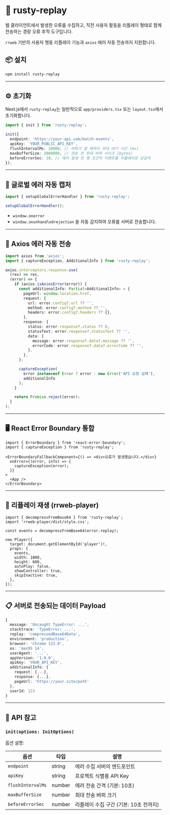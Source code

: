 # 🦀 rusty-replay

웹 클라이언트에서 발생한 오류를 수집하고, 직전 사용자 활동을 리플레이 형태로 함께 전송하는 경량 오류 추적 도구입니다.

`rrweb` 기반의 사용자 행동 리플레이 기능과 `axios` 에러 자동 전송까지 지원합니다.

## 📦 설치

```bash
npm install rusty-replay
```

---

## ⚙️ 초기화

Next.js에서 `rusty-replay`는 일반적으로 `app/providers.tsx` 또는 `layout.tsx`에서 초기화합니다.

```ts
import { init } from 'rusty-replay';

init({
  endpoint: 'https://your-api.com/batch-events',
  apiKey: 'YOUR_PUBLIC_API_KEY',
  flushIntervalMs: 10000, // 버퍼가 찰 때까지 최대 대기 시간 (ms)
  maxBufferSize: 2000000, // 전송 전 최대 버퍼 사이즈 (bytes)
  beforeErrorSec: 10, // 에러 발생 전 몇 초간의 이벤트를 리플레이로 남길지
});
```

---

## 🧠 글로벌 에러 자동 캡처

```ts
import { setupGlobalErrorHandler } from 'rusty-replay';

setupGlobalErrorHandler();
```

- `window.onerror`
- `window.onunhandledrejection`
  을 자동 감지하여 오류를 서버로 전송합니다.

---

## 🔧 Axios 에러 자동 전송

```ts
import axios from 'axios';
import { captureException, AdditionalInfo } from 'rusty-replay';

axios.interceptors.response.use(
  (res) => res,
  (error) => {
    if (axios.isAxiosError(error)) {
      const additionalInfo: Partial<AdditionalInfo> = {
        pageUrl: window.location.href,
        request: {
          url: error.config?.url ?? '',
          method: error.config?.method ?? '',
          headers: error.config?.headers ?? {},
        },
        response: {
          status: error.response?.status ?? 0,
          statusText: error.response?.statusText ?? '',
          data: {
            message: error.response?.data?.message ?? '',
            errorCode: error.response?.data?.errorCode ?? '',
          },
        },
      };

      captureException(
        error instanceof Error ? error : new Error('API 요청 실패'),
        additionalInfo
      );
    }

    return Promise.reject(error);
  }
);
```

---

## 🖥️ React Error Boundary 통합

```tsx
import { ErrorBoundary } from 'react-error-boundary';
import { captureException } from 'rusty-replay';

<ErrorBoundaryFallbackComponent={() => <div>오류가 발생했습니다.</div>}
  onError={(error, info) => {
    captureException(error);
  }}
>
  <App />
</ErrorBoundary>

```

---

## 🔁 리플레이 재생 (rrweb-player)

```tsx
import { decompressFromBase64 } from 'rusty-replay';
import 'rrweb-player/dist/style.css';

const events = decompressFromBase64(error.replay);

new Player({
  target: document.getElementById('player')!,
  props: {
    events,
    width: 1000,
    height: 600,
    autoPlay: false,
    showController: true,
    skipInactive: true,
  },
});
```

---

## 📋 서버로 전송되는 데이터 Payload

```ts
{
  message: 'Uncaught TypeError: ...',
  stacktrace: 'TypeError: ...',
  replay: 'compressedBase64Data',
  environment: 'production',
  browser: 'Chrome 123.0',
  os: 'macOS 14',
  userAgent: '...',
  appVersion: '1.0.0',
  apiKey: 'YOUR_API_KEY',
  additionalInfo: {
    request: {...},
    response: {...},
    pageUrl: 'https://your.site/path'
  },
  userId: 123
}

```

---

## 📎 API 참고

### `init(options: InitOptions)`

옵션 설명:

| 옵션              | 타입   | 설명                                   |
| ----------------- | ------ | -------------------------------------- |
| `endpoint`        | string | 에러 수집 서버의 엔드포인트            |
| `apiKey`          | string | 프로젝트 식별용 API Key                |
| `flushIntervalMs` | number | 에러 전송 간격 (기본: 10초)            |
| `maxBufferSize`   | number | 최대 전송 버퍼 크기                    |
| `beforeErrorSec`  | number | 리플레이 수집 구간 (기본: 10초 전까지) |
